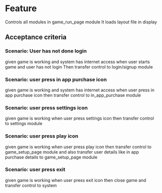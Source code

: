 # Feature

Controls all modules in game_run_page module
It loads layout file in display

## Acceptance criteria

### Scenario: User has not done login

given game is working and system has internet access
when user starts game and user has not login
Then transfer control to login/signup module

### Scenario: user press in app purchase icon

given game is working and system has internet access
when user press in app purchase icon
then transfer control to in_app_purchase module

### Scenario: user press settings icon

given game is working
when user press settings icon
then transfer control to settings module

### Scenario: user press play icon

given game is working
when user press play icon
then transfer control to game_setup_page module and also transfer user details
like in app purchase details to game_setup_page module

### Scenario: user press exit

given game is working
when user press exit icon
then close game and transfer control to system
